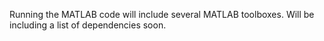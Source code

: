 Running the MATLAB code will include several MATLAB toolboxes. Will be including a list of dependencies soon.

